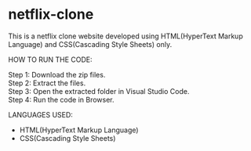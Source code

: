 # netflix-clone
This is a netflix clone website developed using HTML(HyperText Markup Language) and CSS(Cascading Style Sheets) only.

HOW TO RUN THE CODE:

Step 1: Download the zip files.
<br>
Step 2: Extract the files.
<br>
Step 3: Open the extracted folder in Visual Studio Code.
<br>
Step 4: Run the code in Browser.
<br>

LANGUAGES USED:

- HTML(HyperText Markup Language)
- CSS(Cascading Style Sheets)
